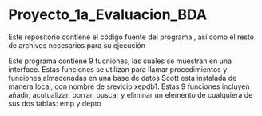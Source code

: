 # Proyecto_1a_Evaluacion_BDA
Este repositorio contiene el código fuente del programa , así como el resto de archivos necesarios para su ejecución

Este programa contiene 9 fucniones, las cuales se muestran en una interface. Estas funciones se utilizan para llamar procedimientos y funciones almacenadas en una base de datos Scott
esta instalada de manera local, con nombre de srevicio xepdb1. 
Estas 9 funciones incluyen añadir, acutualizar, borrar, buscar y eliminar  un elemento de cualquiera de sus dos tablas: emp y depto
